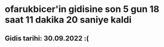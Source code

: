 # ofarukbicer'in gidisine son 5 gun 18 saat 11 dakika 20 saniye kaldi

## Gidis tarihi: 30.09.2022 :(